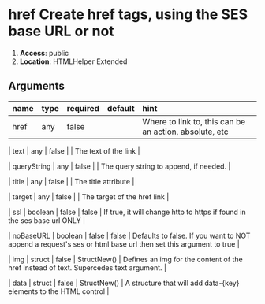 
# href Create href tags, using the SES base URL or not 

1. **Access**: public
2. **Location**: HTMLHelper Extended 

## Arguments

| name 	| type 	| required 	| default 	| hint 	|
|:--- 	|:--- 	|:--- 		|:--- 		|:--- 	|
| href | any | false |  | Where to link to, this can be an action, absolute, etc |


| text | any | false |  | The text of the link |


| queryString | any | false |  | The query string to append, if needed. |


| title | any | false |  | The title attribute |


| target | any | false |  | The target of the href link |


| ssl | boolean | false | false | If true, it will change http to https if found in the ses base url ONLY |


| noBaseURL | boolean | false | false | Defaults to false. If you want to NOT append a request's ses or html base url then set this argument to true |


| img | struct | false | StructNew() | Defines an img for the content of the href instead of text. Supercedes text argument. |


| data | struct | false | StructNew() | A structure that will add data-{key} elements to the HTML control |


